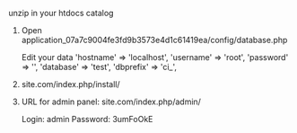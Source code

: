 unzip in your htdocs catalog

1. Open application_07a7c9004fe3fd9b3573e4d1c61419ea/config/database.php

   Edit your data
   'hostname' => 'localhost',
   'username' => 'root',
   'password' => '',
   'database' => 'test',
   'dbprefix' => 'ci_', 

2. site.com/index.php/install/

3. URL for admin panel: site.com/index.php/admin/

   Login: admin
   Password: 3umFoOkE

